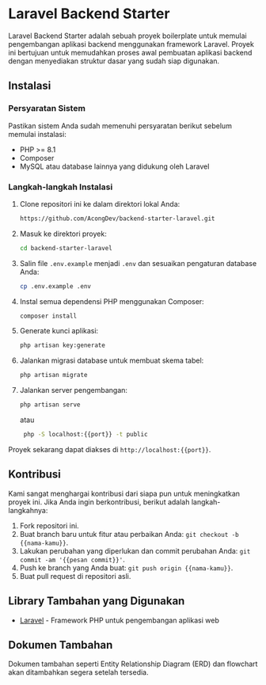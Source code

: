 # Laravel Backend Starter

Laravel Backend Starter adalah sebuah proyek boilerplate untuk memulai pengembangan aplikasi backend menggunakan framework Laravel. Proyek ini bertujuan untuk memudahkan proses awal pembuatan aplikasi backend dengan menyediakan struktur dasar yang sudah siap digunakan.

## Instalasi

### Persyaratan Sistem

Pastikan sistem Anda sudah memenuhi persyaratan berikut sebelum memulai instalasi:

- PHP >= 8.1
- Composer
- MySQL atau database lainnya yang didukung oleh Laravel

### Langkah-langkah Instalasi

1. Clone repositori ini ke dalam direktori lokal Anda:

    ```bash
    https://github.com/AcongDev/backend-starter-laravel.git
    ```

2. Masuk ke direktori proyek:

    ```bash
    cd backend-starter-laravel
    ```

3. Salin file `.env.example` menjadi `.env` dan sesuaikan pengaturan database Anda:

    ```bash
    cp .env.example .env
    ```

4. Instal semua dependensi PHP menggunakan Composer:

    ```bash
    composer install
    ```

5. Generate kunci aplikasi:

    ```bash
    php artisan key:generate
    ```

6. Jalankan migrasi database untuk membuat skema tabel:

    ```bash
    php artisan migrate
    ```

7. Jalankan server pengembangan:

    ```bash
    php artisan serve
    ```
    atau
   ```bash
    php -S localhost:{{port}} -t public
    ```


Proyek sekarang dapat diakses di `http://localhost:{{port}}`.

## Kontribusi

Kami sangat menghargai kontribusi dari siapa pun untuk meningkatkan proyek ini. Jika Anda ingin berkontribusi, berikut adalah langkah-langkahnya:

1. Fork repositori ini.
2. Buat branch baru untuk fitur atau perbaikan Anda: `git checkout -b {{nama-kamu}}`.
3. Lakukan perubahan yang diperlukan dan commit perubahan Anda: `git commit -am '{{pesan commit}}'`.
4. Push ke branch yang Anda buat: `git push origin {{nama-kamu}}`.
5. Buat pull request di repositori asli.

## Library Tambahan yang Digunakan

- [Laravel](https://laravel.com) - Framework PHP untuk pengembangan aplikasi web

## Dokumen Tambahan
Dokumen tambahan seperti Entity Relationship Diagram (ERD) dan flowchart akan ditambahkan segera setelah tersedia.

